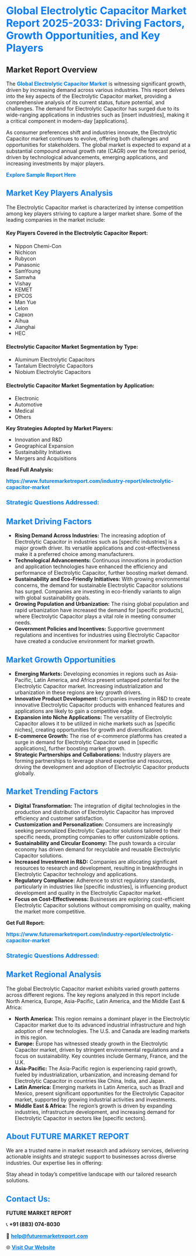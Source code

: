 <h1 style="color: #007BFF;">Global Electrolytic Capacitor Market Report 2025-2033: Driving Factors, Growth Opportunities, and Key Players</h1>

<section id="overview">
<h2>Market Report Overview</h2>
<p>The <a href="https://www.futuremarketreport.com/industry-report/electrolytic-capacitor-market" style="color: #007BFF; text-decoration: none;"><strong>Global Electrolytic Capacitor Market</strong></a> is witnessing significant growth, driven by increasing demand across various industries. This report delves into the key aspects of the Electrolytic Capacitor market, providing a comprehensive analysis of its current status, future potential, and challenges. The demand for Electrolytic Capacitor has surged due to its wide-ranging applications in industries such as [insert industries], making it a critical component in modern-day [applications].</p>
<p>As consumer preferences shift and industries innovate, the Electrolytic Capacitor market continues to evolve, offering both challenges and opportunities for stakeholders. The global market is expected to expand at a substantial compound annual growth rate (CAGR) over the forecast period, driven by technological advancements, emerging applications, and increasing investments by major players.</p>
</section>

<section id="overview">
<p><a href="https://www.futuremarketreport.com/request-sample/reportId=103859" style="color: #007BFF; text-decoration: none;"><strong>Explore Sample Report Here</strong></a></p>
</section>

<section id="key-players">
<h2 style="color: #007BFF;">Market Key Players Analysis</h2>
<p>The Electrolytic Capacitor market is characterized by intense competition among key players striving to capture a larger market share. Some of the leading companies in the market include:</p>
<h4>Key Players Covered in the Electrolytic Capacitor Report:</h4>
<ul><li>Nippon Chemi-Con</li><li>Nichicon</li><li>Rubycon</li><li>Panasonic</li><li>SamYoung</li><li>Samwha</li><li>Vishay</li><li>KEMET</li><li>EPCOS</li><li>Man Yue</li><li>Lelon</li><li>Capxon</li><li>Aihua</li><li>Jianghai</li><li>HEC</li></ul>
<h4>Electrolytic Capacitor Market Segmentation by Type:</h4>
<ul><li>Aluminum Electrolytic Capacitors</li><li>Tantalum Electrolytic Capacitors</li><li>Niobium Electrolytic Capacitors</li></ul>

<h4>Electrolytic Capacitor Market Segmentation by Application:</h4>
<ul><li>Electronic</li><li>Automotive</li><li>Medical</li><li>Others</li></ul>
<p><strong>Key Strategies Adopted by Market Players:</strong></p>
<ul>
<li>Innovation and R&D</li>
<li>Geographical Expansion</li>
<li>Sustainability Initiatives</li>
<li>Mergers and Acquisitions</li>
</ul>
</section>

<section>
<p><strong>Read Full Analysis: </strong></p><a href="https://www.futuremarketreport.com/industry-report/electrolytic-capacitor-market" style="color: #007BFF; text-decoration: none;"><strong>https://www.futuremarketreport.com/industry-report/electrolytic-capacitor-market</strong></a>
<h3 style="color: #007BFF;">Strategic Questions Addressed:</h3>
</section>

<section id="driving-factors">
<h2 style="color: #007BFF;">Market Driving Factors</h2>
<ul>
<li><strong>Rising Demand Across Industries:</strong> The increasing adoption of Electrolytic Capacitor in industries such as [specific industries] is a major growth driver. Its versatile applications and cost-effectiveness make it a preferred choice among manufacturers.</li>
<li><strong>Technological Advancements:</strong> Continuous innovations in production and application technologies have enhanced the efficiency and performance of Electrolytic Capacitor, further boosting market demand.</li>
<li><strong>Sustainability and Eco-Friendly Initiatives:</strong> With growing environmental concerns, the demand for sustainable Electrolytic Capacitor solutions has surged. Companies are investing in eco-friendly variants to align with global sustainability goals.</li>
<li><strong>Growing Population and Urbanization:</strong> The rising global population and rapid urbanization have increased the demand for [specific products], where Electrolytic Capacitor plays a vital role in meeting consumer needs.</li>
<li><strong>Government Policies and Incentives:</strong> Supportive government regulations and incentives for industries using Electrolytic Capacitor have created a conducive environment for market growth.</li>
</ul>
</section>

<section id="growth-opportunities">
<h2 style="color: #007BFF;">Market Growth Opportunities</h2>
<ul>
<li><strong>Emerging Markets:</strong> Developing economies in regions such as Asia-Pacific, Latin America, and Africa present untapped potential for the Electrolytic Capacitor market. Increasing industrialization and urbanization in these regions are key growth drivers.</li>
<li><strong>Innovative Product Development:</strong> Companies investing in R&D to create innovative Electrolytic Capacitor products with enhanced features and applications are likely to gain a competitive edge.</li>
<li><strong>Expansion into Niche Applications:</strong> The versatility of Electrolytic Capacitor allows it to be utilized in niche markets such as [specific niches], creating opportunities for growth and diversification.</li>
<li><strong>E-commerce Growth:</strong> The rise of e-commerce platforms has created a surge in demand for Electrolytic Capacitor used in [specific applications], further boosting market growth.</li>
<li><strong>Strategic Partnerships and Collaborations:</strong> Industry players are forming partnerships to leverage shared expertise and resources, driving the development and adoption of Electrolytic Capacitor products globally.</li>
</ul>
</section>

<section id="trending-factors">
<h2 style="color: #007BFF;">Market Trending Factors</h2>
<ul>
<li><strong>Digital Transformation:</strong> The integration of digital technologies in the production and distribution of Electrolytic Capacitor has improved efficiency and customer satisfaction.</li>
<li><strong>Customization and Personalization:</strong> Consumers are increasingly seeking personalized Electrolytic Capacitor solutions tailored to their specific needs, prompting companies to offer customizable options.</li>
<li><strong>Sustainability and Circular Economy:</strong> The push towards a circular economy has driven demand for recyclable and reusable Electrolytic Capacitor solutions.</li>
<li><strong>Increased Investment in R&D:</strong> Companies are allocating significant resources to research and development, resulting in breakthroughs in Electrolytic Capacitor technology and applications.</li>
<li><strong>Regulatory Compliance:</strong> Adherence to strict regulatory standards, particularly in industries like [specific industries], is influencing product development and quality in the Electrolytic Capacitor market.</li>
<li><strong>Focus on Cost-Effectiveness:</strong> Businesses are exploring cost-efficient Electrolytic Capacitor solutions without compromising on quality, making the market more competitive.</li>
</ul>
</section>

<section>
<p><strong>Get Full Report: </strong></p><a href="https://www.futuremarketreport.com/industry-report/electrolytic-capacitor-market" style="color: #007BFF; text-decoration: none;"><strong>https://www.futuremarketreport.com/industry-report/electrolytic-capacitor-market</strong></a>
<h3 style="color: #007BFF;">Strategic Questions Addressed:</h3>
</section>


<section id="regional-analysis">
<h2 style="color: #007BFF;">Market Regional Analysis</h2>
<p>The global Electrolytic Capacitor market exhibits varied growth patterns across different regions. The key regions analyzed in this report include North America, Europe, Asia-Pacific, Latin America, and the Middle East & Africa:</p>
<ul>
<li><strong>North America:</strong> This region remains a dominant player in the Electrolytic Capacitor market due to its advanced industrial infrastructure and high adoption of new technologies. The U.S. and Canada are leading markets in this region.</li>
<li><strong>Europe:</strong> Europe has witnessed steady growth in the Electrolytic Capacitor market, driven by stringent environmental regulations and a focus on sustainability. Key countries include Germany, France, and the U.K.</li>
<li><strong>Asia-Pacific:</strong> The Asia-Pacific region is experiencing rapid growth, fueled by industrialization, urbanization, and increasing demand for Electrolytic Capacitor in countries like China, India, and Japan.</li>
<li><strong>Latin America:</strong> Emerging markets in Latin America, such as Brazil and Mexico, present significant opportunities for the Electrolytic Capacitor market, supported by growing industrial activities and investments.</li>
<li><strong>Middle East & Africa:</strong> The region’s growth is driven by expanding industries, infrastructure development, and increasing demand for Electrolytic Capacitor in sectors like [specific sectors].</li>
</ul>
</section>

<footer>
<h2 style="color: #007BFF;">About FUTURE MARKET REPORT</h2>
<p>We are a trusted name in market research and advisory services, delivering actionable insights and strategic support to businesses across diverse industries. Our expertise lies in offering:</p>

<p>Stay ahead in today’s competitive landscape with our tailored research solutions.</p>

<h2 style="color: #007BFF;">Contact Us:</h2>
<p><strong>FUTURE MARKET REPORT</strong></p>
<p>📞 <strong>+91 (883) 074-8030</strong></p>
<p>📧 <strong><a href="mailto:help@futuremarketreport.com" style="color: #007BFF;">help@futuremarketreport.com</a></strong></p>
<p>🌐 <strong><a href="https://www.futuremarketreport.com/" style="color: #007BFF;">Visit Our Website</a></strong></p>
</footer>